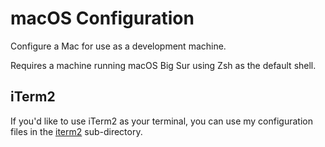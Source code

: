 # macOS Configuration

Configure a Mac for use as a development machine.

Requires a machine running macOS Big Sur using Zsh as the default shell.

## iTerm2

If you'd like to use iTerm2 as your terminal, you can use my configuration files in the [iterm2](iterm2/) sub-directory.
